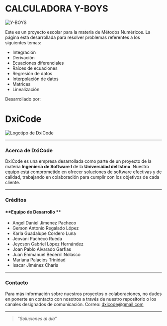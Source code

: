 # CALCULADORA Y-BOYS
![Y-BOYS](https://github.com/user-attachments/assets/48d3052d-f27b-4a85-b614-88e88c2e9aaf)

Este es un proyecto escolar para la materia de Métodos Numéricos.
La página está desarrollada para resolver problemas referentes a los siguientes temas:
- Integración
- Derivación
- Ecuaciones diferenciales
- Raíces de ecuaciones
- Regresión de datos
- Interpolación de datos
- Matrices
- Linealización

Desarrollado por:

# DxiCode

![Logotipo de DxiCode](https://i.ibb.co/FhcdjyJ/Logo-dxicode-transformed.png "DxiCode")

---

### **Acerca de DxiCode**  
DxiCode es una empresa desarrollada como parte de un proyecto de la materia **Ingeniería de Software I** de la **Universidad del Istmo**. Nuestro equipo está comprometido en ofrecer soluciones de software efectivas y de calidad, trabajando en colaboración para cumplir con los objetivos de cada cliente.

---

### **Créditos**  

#### **Equipo de Desarrollo **
- Angel Daniel Jimenez Pacheco
- Gerson Antonio Regalado López
- Karla Guadalupe Cordero Luna   
- Jeovani Pacheco Rueda
- Jeycson Gabriel López Hernández  
- Joan Pablo Alvarado Garfias
- Juan Emmanuel Becerril Nolasco  
- Mariana Palacios Trinidad
- Isacar Jiménez Charis

---

### **Contacto**  
Para más información sobre nuestros proyectos o colaboraciones, no dudes en ponerte en contacto con nosotros a través de nuestro repositorio o los canales designados de comunicación.
Correo: dxicode@gmail.com

---

> _“Soluciones al día”_  
